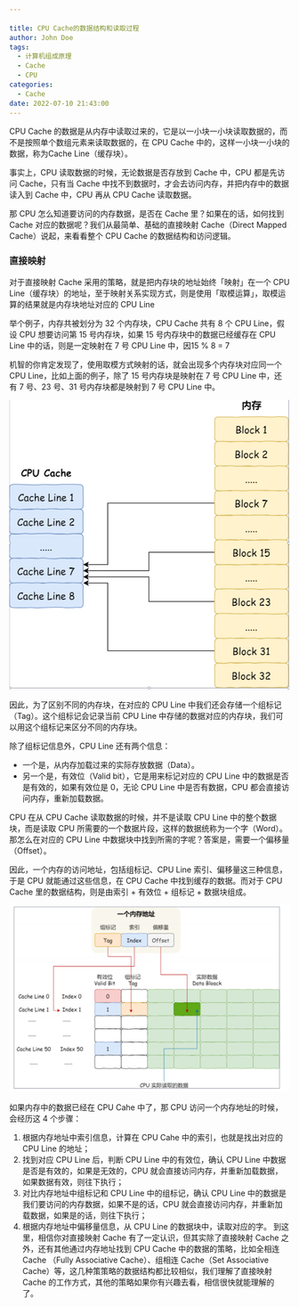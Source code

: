 ```yaml
---

title: CPU Cache的数据结构和读取过程
author: John Doe
tags:
  - 计算机组成原理
  - Cache
  - CPU
categories:
  - Cache
date: 2022-07-10 21:43:00
---
```


CPU Cache 的数据是从内存中读取过来的，它是以⼀⼩块⼀⼩块读取数据的，⽽不是按照单个数组元素来读取数据的，在 CPU Cache 中的，这样⼀⼩块⼀⼩块的数据，称为Cache Line（缓存块）。

事实上，CPU 读取数据的时候，⽆论数据是否存放到 Cache 中，CPU 都是先访问 Cache，只有当 Cache 中找不到数据时，才会去访问内存，并把内存中的数据读⼊到 Cache 中，CPU 再从 CPU Cache 读取数据。


那 CPU 怎么知道要访问的内存数据，是否在 Cache ⾥？如果在的话，如何找到 Cache 对应的数据呢？我们从最简单、基础的直接映射 Cache（Direct Mapped Cache）说起，来看看整个 CPU Cache 的数据结构和访问逻辑。

### 直接映射
对于直接映射 Cache 采⽤的策略，就是把内存块的地址始终「映射」在⼀个 CPU Line（缓存块）的地址，⾄于映射关系实现⽅式，则是使⽤「取模运算」，取模运算的结果就是内存块地址对应的 CPU Line

举个例⼦，内存共被划分为 32 个内存块，CPU Cache 共有 8 个 CPU Line，假设 CPU 想要访问第 15 号内存块，如果 15 号内存块中的数据已经缓存在 CPU Line 中的话，则是⼀定映射在 7 号 CPU Line 中，因15 % 8 = 7


机智的你肯定发现了，使⽤取模⽅式映射的话，就会出现多个内存块对应同⼀个 CPU Line，⽐如上⾯的例⼦，除了 15 号内存块是映射在 7 号 CPU Line 中，还有 7 号、23 号、31 号内存块都是映射到 7 号 CPU Line 中。

![upload successful](../../2022/images/pasted-243.png)
 
 因此，为了区别不同的内存块，在对应的 CPU Line 中我们还会存储⼀个组标记（Tag）。这个组标记会记录当前 CPU Line 中存储的数据对应的内存块，我们可以⽤这个组标记来区分不同的内存块。
 
 除了组标记信息外，CPU Line 还有两个信息：
 
 - ⼀个是，从内存加载过来的实际存放数据（Data）。
 - 另⼀个是，有效位（Valid bit），它是⽤来标记对应的 CPU Line 中的数据是否是有效的，如果有效位是 0，⽆论 CPU Line 中是否有数据，CPU 都会直接访问内存，重新加载数据。
 
 CPU 在从 CPU Cache 读取数据的时候，并不是读取 CPU Line 中的整个数据块，⽽是读取 CPU 所需要的⼀个数据⽚段，这样的数据统称为⼀个字（Word）。那怎么在对应的 CPU Line 中数据块中找到所需的字呢？答案是，需要⼀个偏移量（Offset）。
 
 因此，⼀个内存的访问地址，包括组标记、CPU Line 索引、偏移量这三种信息，于是 CPU 就能通过这些信息，在 CPU Cache 中找到缓存的数据。⽽对于 CPU Cache ⾥的数据结构，则是由索引 + 有效位 + 组标记 + 数据块组成。
  
 ![upload successful](../../2022/images/pasted-244.png)
 
 如果内存中的数据已经在 CPU Cahe 中了，那 CPU 访问⼀个内存地址的时候，会经历这 4 个步骤：
1. 根据内存地址中索引信息，计算在 CPU Cahe 中的索引，也就是找出对应的 CPU Line 的地址；
2. 找到对应 CPU Line 后，判断 CPU Line 中的有效位，确认 CPU Line 中数据是否是有效的，如果是⽆效的，CPU 就会直接访问内存，并重新加载数据，如果数据有效，则往下执⾏；
3. 对⽐内存地址中组标记和 CPU Line 中的组标记，确认 CPU Line 中的数据是我们要访问的内存数据，如果不是的话，CPU 就会直接访问内存，并重新加载数据，如果是的话，则往下执⾏；
4. 根据内存地址中偏移量信息，从 CPU Line 的数据块中，读取对应的字。
到这⾥，相信你对直接映射 Cache 有了⼀定认识，但其实除了直接映射 Cache 之外，还有其他通过内存地址找到 CPU Cache 中的数据的策略，⽐如全相连 Cache （Fully Associative Cache）、组相连 Cache（Set Associative Cache）等，这⼏种策策略的数据结构都⽐较相似，我们理解了直接映射 Cache 的⼯作⽅式，其他的策略如果你有兴趣去看，相信很快就能理解的了。
